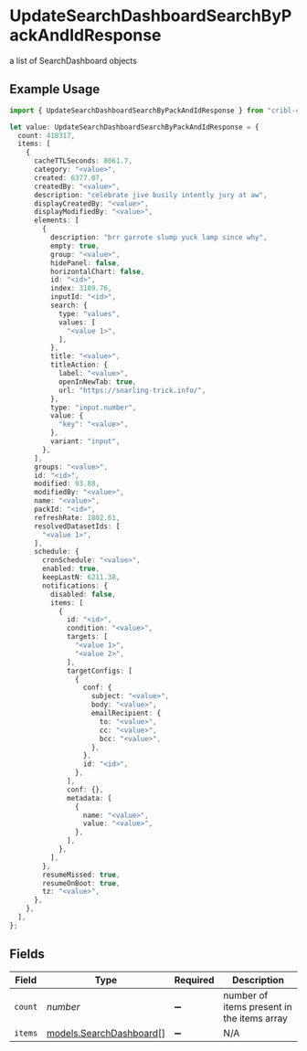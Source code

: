 # UpdateSearchDashboardSearchByPackAndIdResponse

a list of SearchDashboard objects

## Example Usage

```typescript
import { UpdateSearchDashboardSearchByPackAndIdResponse } from "cribl-control-plane/models/operations";

let value: UpdateSearchDashboardSearchByPackAndIdResponse = {
  count: 418317,
  items: [
    {
      cacheTTLSeconds: 8061.7,
      category: "<value>",
      created: 6377.07,
      createdBy: "<value>",
      description: "celebrate jive busily intently jury at aw",
      displayCreatedBy: "<value>",
      displayModifiedBy: "<value>",
      elements: [
        {
          description: "brr garrote slump yuck lamp since why",
          empty: true,
          group: "<value>",
          hidePanel: false,
          horizontalChart: false,
          id: "<id>",
          index: 3109.76,
          inputId: "<id>",
          search: {
            type: "values",
            values: [
              "<value 1>",
            ],
          },
          title: "<value>",
          titleAction: {
            label: "<value>",
            openInNewTab: true,
            url: "https://snarling-trick.info/",
          },
          type: "input.number",
          value: {
            "key": "<value>",
          },
          variant: "input",
        },
      ],
      groups: "<value>",
      id: "<id>",
      modified: 93.88,
      modifiedBy: "<value>",
      name: "<value>",
      packId: "<id>",
      refreshRate: 1802.61,
      resolvedDatasetIds: [
        "<value 1>",
      ],
      schedule: {
        cronSchedule: "<value>",
        enabled: true,
        keepLastN: 6211.38,
        notifications: {
          disabled: false,
          items: [
            {
              id: "<id>",
              condition: "<value>",
              targets: [
                "<value 1>",
                "<value 2>",
              ],
              targetConfigs: [
                {
                  conf: {
                    subject: "<value>",
                    body: "<value>",
                    emailRecipient: {
                      to: "<value>",
                      cc: "<value>",
                      bcc: "<value>",
                    },
                  },
                  id: "<id>",
                },
              ],
              conf: {},
              metadata: [
                {
                  name: "<value>",
                  value: "<value>",
                },
              ],
            },
          ],
        },
        resumeMissed: true,
        resumeOnBoot: true,
        tz: "<value>",
      },
    },
  ],
};
```

## Fields

| Field                                                       | Type                                                        | Required                                                    | Description                                                 |
| ----------------------------------------------------------- | ----------------------------------------------------------- | ----------------------------------------------------------- | ----------------------------------------------------------- |
| `count`                                                     | *number*                                                    | :heavy_minus_sign:                                          | number of items present in the items array                  |
| `items`                                                     | [models.SearchDashboard](../../models/searchdashboard.md)[] | :heavy_minus_sign:                                          | N/A                                                         |